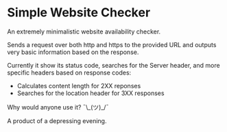 # Simple Website Checker
An extremely minimalistic website availability checker.

Sends a request over both http and https to the provided URL and outputs very basic information based on the response.

Currently it show its status code, searches for the Server header, and more specific headers based on response codes:
- Calculates content length for 2XX reponses
- Searches for the location header for 3XX responses

Why would anyone use it? ¯\\\_(ツ)\_/¯

A product of a depressing evening.
